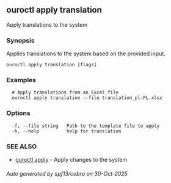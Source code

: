## ouroctl apply translation

Apply translations to the system

### Synopsis

Applies translations to the system based on the provided input.

```
ouroctl apply translation [flags]
```

### Examples

```
  # Apply translations from an Excel file
  ouroctl apply translation --file translation_pl-PL.xlsx
```

### Options

```
  -f, --file string   Path to the template file to apply
  -h, --help          help for translation
```

### SEE ALSO

* [ouroctl apply](ouroctl_apply.md)	 - Apply changes to the system

###### Auto generated by spf13/cobra on 30-Oct-2025
